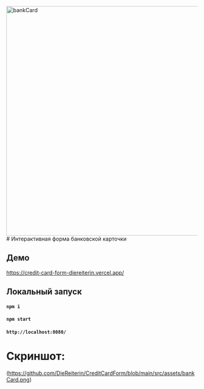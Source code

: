 <img width="603" alt="bankCard" src="https://github.com/DieReiterin/CreditCardForm/assets/106297490/b7aaeb86-d74b-4f95-bc1a-d2401bd977b9"># Интерактивная форма банковской карточки

## Демо
https://credit-card-form-diereiterin.vercel.app/

## Локальный запуск
#### `npm i `
#### `npm start`
#### `http://localhost:8080/`

# Скриншот:

(https://github.com/DieReiterin/CreditCardForm/blob/main/src/assets/bankCard.png)

